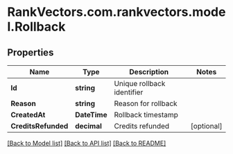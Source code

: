 # RankVectors.com.rankvectors.model.Rollback

## Properties

Name | Type | Description | Notes
------------ | ------------- | ------------- | -------------
**Id** | **string** | Unique rollback identifier | 
**Reason** | **string** | Reason for rollback | 
**CreatedAt** | **DateTime** | Rollback timestamp | 
**CreditsRefunded** | **decimal** | Credits refunded | [optional] 

[[Back to Model list]](../../README.md#documentation-for-models) [[Back to API list]](../../README.md#documentation-for-api-endpoints) [[Back to README]](../../README.md)

